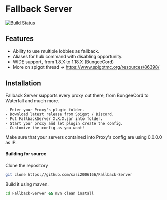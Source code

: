 # Fallback Server
[![Build Status](https://travis-ci.org/joemccann/dillinger.svg?branch=master)](https://travis-ci.org/joemccann/dillinger)
## Features

- Ability to use multiple lobbies as fallback.
- Aliases for hub command with disabling opportunity.
- WIDE support, from 1.8.X to 1.18.X (BungeeCord)
- More on spigot thread -> https://www.spigotmc.org/resources/86398/

## Installation

Fallback Server supports every proxy out there, from BungeeCord to Waterfall and much more.

```
- Enter your Proxy's plugin folder.
- Download latest release from Spigot / Discord.
- Put FallbackServer_X.X.X.jar into folder.
- Start your proxy and let plugin create the config.
- Customize the config as you want!
```

Make sure that your servers contained into Proxy's config are using 0.0.0.0 as IP.

#### Building for source

Clone the repository

```sh
git clone https://github.com/sasi2006166/Fallback-Server
```

Build it using maven.

```sh
cd Fallback-Server && mvn clean install
```

